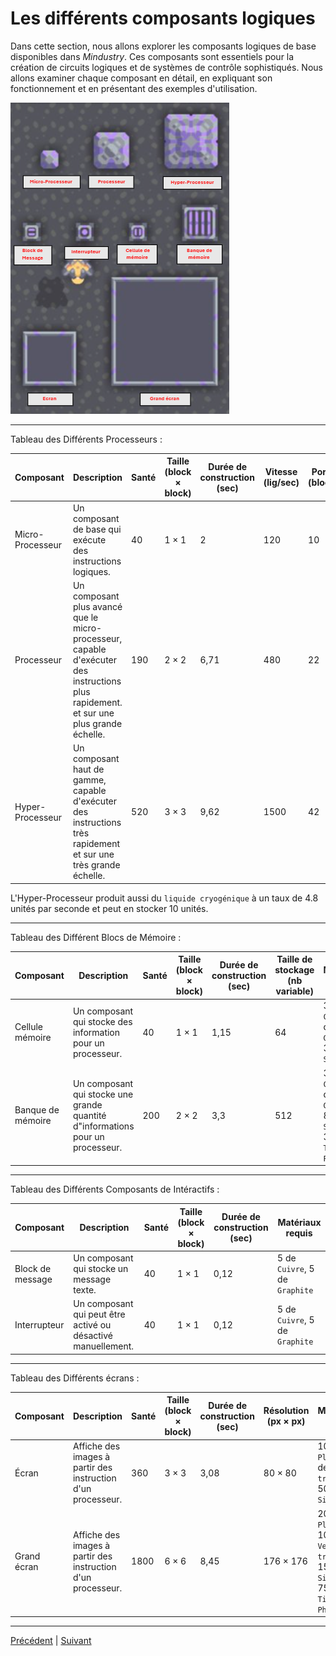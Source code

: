# Les différents composants logiques

Dans cette section, nous allons explorer les composants logiques de base disponibles dans *Mindustry*. Ces composants
sont essentiels pour la création de circuits logiques et de systèmes de contrôle sophistiqués. Nous allons examiner
chaque composant en détail, en expliquant son fonctionnement et en présentant des exemples d'utilisation.

![Composants logiques](../screenshots/composants-logique.PNG)

---

Tableau des Différents Processeurs :

| Composant        | Description                                                                                                                            | Santé | Taille (block × block) | Durée de construction (sec) | Vitesse (lig/sec) | Portée (blocks) | Matériaux requis                                                                |
|------------------|----------------------------------------------------------------------------------------------------------------------------------------|-------|------------------------|-----------------------------|-------------------|-----------------|---------------------------------------------------------------------------------|
| Micro-Processeur | Un composant de base qui exécute des instructions logiques.                                                                            | 40    | 1 × 1                  | 2                           | 120               | 10              | 90 de `Cuivre`, 50 de `Plomb`, 50 de `Silicium`                                 |
| Processeur       | Un composant plus avancé que le micro-processeur, capable d'exécuter des instructions plus rapidement. et sur une plus grande échelle. | 190   | 2 × 2                  | 6,71                        | 480               | 22              | 320 de `Plomb`, 60 de `Graphite`, 50 de `Tornium`, 50 de `Silicium`             |
| Hyper-Processeur | Un composant haut de gamme, capable d'exécuter des instructions très rapidement et sur une très grande échelle.                        | 520   | 3 × 3                  | 9,62                        | 1500              | 42              | 450 de `Plomb`, 75 de `Tornium`, 150 de `Silicium`, 50 de `Alliage Superchargé` |

L'Hyper-Processeur produit aussi du `liquide cryogénique` à un taux de 4.8 unités par seconde et peut en stocker 10
unités.

---

Tableau des Différent Blocs de Mémoire :

| Composant         | Description                                                                    | Santé | Taille (block × block) | Durée de construction (sec) | Taille de stockage (nb variable) | Matériaux requis                                                        |
|-------------------|--------------------------------------------------------------------------------|-------|------------------------|-----------------------------|----------------------------------|-------------------------------------------------------------------------|
| Cellule mémoire   | Un composant qui stocke des information pour un processeur.                    | 40    | 1 × 1                  | 1,15                        | 64                               | 30 de `Cuivre`, 30 de `Graphite`, 30 de `Silicium`                      |
| Banque de mémoire | Un composant qui stocke une grande quantité d"informations pour un processeur. | 200   | 2 × 2                  | 3,3                         | 512                              | 30 de `Cuivre`, 80 de `Graphite`, 80 de `Silicium`, 30 de `Tissu Phasé` |

---

Tableau des Différents Composants de Intéractifs :

| Composant        | Description                                                  | Santé | Taille (block × block) | Durée de construction (sec) | Matériaux requis               |
|------------------|--------------------------------------------------------------|-------|------------------------|-----------------------------|--------------------------------|
| Block de message | Un composant qui stocke un message texte.                    | 40    | 1 × 1                  | 0,12                        | 5 de `Cuivre`, 5 de `Graphite` |
| Interrupteur     | Un composant qui peut être activé ou désactivé manuellement. | 40    | 1 × 1                  | 0,12                        | 5 de `Cuivre`, 5 de `Graphite` |

---

Tableau des Différents écrans :

| Composant   | Description                                                  | Santé | Taille (block × block) | Durée de construction (sec) | Résolution (px × px) | Matériaux requis                                                                |
|-------------|--------------------------------------------------------------|-------|------------------------|-----------------------------|----------------------|---------------------------------------------------------------------------------|
| Écran       | Affiche des images à partir des instruction d'un processeur. | 360   | 3 × 3                  | 3,08                        | 80 × 80              | 100 de `Plomb`, 50 de `Verre trempé` , 50 de `Silicium`                         |
| Grand écran | Affiche des images à partir des instruction d'un processeur. | 1800  | 6 × 6                  | 8,45                        | 176 × 176            | 200 de `Plomb`, 100 de `Verre trempé` , 150 de `Silicium` , 75 de `Tissu Phasé` |

---

[Précédent](../README.md) | [Suivant](variables.md)

